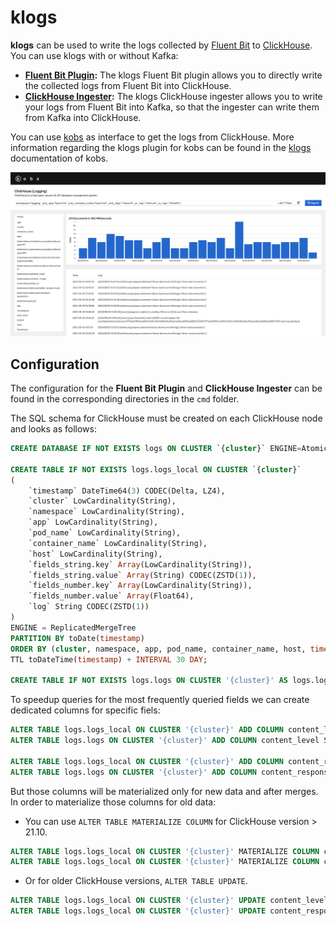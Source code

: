 # klogs

**klogs** can be used to write the logs collected by [Fluent Bit](https://fluentbit.io) to [ClickHouse](https://clickhouse.tech). You can use klogs with or without Kafka:

- **[Fluent Bit Plugin](cmd/plugin):** The klogs Fluent Bit plugin allows you to directly write the collected logs from Fluent Bit into ClickHouse.
- **[ClickHouse Ingester](cmd/ingester):** The klogs ClickHouse ingester allows you to write your logs from Fluent Bit into Kafka, so that the ingester can write them from Kafka into ClickHouse.

You can use [kobs](https://kobs.io) as interface to get the logs from ClickHouse. More information regarding the klogs plugin for kobs can be found in the [klogs](https://kobs.io/plugins/klogs/) documentation of kobs.

![kobs](assets/kobs.png)

## Configuration

The configuration for the **Fluent Bit Plugin** and **ClickHouse Ingester** can be found in the corresponding directories in the `cmd` folder.

The SQL schema for ClickHouse must be created on each ClickHouse node and looks as follows:

```sql
CREATE DATABASE IF NOT EXISTS logs ON CLUSTER `{cluster}` ENGINE=Atomic;

CREATE TABLE IF NOT EXISTS logs.logs_local ON CLUSTER `{cluster}`
(
    `timestamp` DateTime64(3) CODEC(Delta, LZ4),
    `cluster` LowCardinality(String),
    `namespace` LowCardinality(String),
    `app` LowCardinality(String),
    `pod_name` LowCardinality(String),
    `container_name` LowCardinality(String),
    `host` LowCardinality(String),
    `fields_string.key` Array(LowCardinality(String)),
    `fields_string.value` Array(String) CODEC(ZSTD(1)),
    `fields_number.key` Array(LowCardinality(String)),
    `fields_number.value` Array(Float64),
    `log` String CODEC(ZSTD(1))
)
ENGINE = ReplicatedMergeTree
PARTITION BY toDate(timestamp)
ORDER BY (cluster, namespace, app, pod_name, container_name, host, timestamp)
TTL toDateTime(timestamp) + INTERVAL 30 DAY;

CREATE TABLE IF NOT EXISTS logs.logs ON CLUSTER '{cluster}' AS logs.logs_local ENGINE = Distributed('{cluster}', logs, logs_local, rand());
```

To speedup queries for the most frequently queried fields we can create dedicated columns for specific fiels:

```sql
ALTER TABLE logs.logs_local ON CLUSTER '{cluster}' ADD COLUMN content_level String DEFAULT fields_string.value[indexOf(fields_string.key, 'content.level')]
ALTER TABLE logs.logs ON CLUSTER '{cluster}' ADD COLUMN content_level String DEFAULT fields_string.value[indexOf(fields_string.key, 'content.level')]

ALTER TABLE logs.logs_local ON CLUSTER '{cluster}' ADD COLUMN content_response_code Float64 DEFAULT fields_number.value[indexOf(fields_number.key, 'content.response_code')]
ALTER TABLE logs.logs ON CLUSTER '{cluster}' ADD COLUMN content_response_code Float64 DEFAULT fields_number.value[indexOf(fields_number.key, 'content.response_code')]
```

But those columns will be materialized only for new data and after merges. In order to materialize those columns for old data:

- You can use `ALTER TABLE MATERIALIZE COLUMN` for ClickHouse version > 21.10.

```sql
ALTER TABLE logs.logs_local ON CLUSTER '{cluster}' MATERIALIZE COLUMN content_level;
ALTER TABLE logs.logs_local ON CLUSTER '{cluster}' MATERIALIZE COLUMN content_response_code;
```

- Or for older ClickHouse versions, `ALTER TABLE UPDATE`.

```sql
ALTER TABLE logs.logs_local ON CLUSTER '{cluster}' UPDATE content_level = content_level WHERE 1;
ALTER TABLE logs.logs_local ON CLUSTER '{cluster}' UPDATE content_response_code = content_response_code WHERE 1;
```
